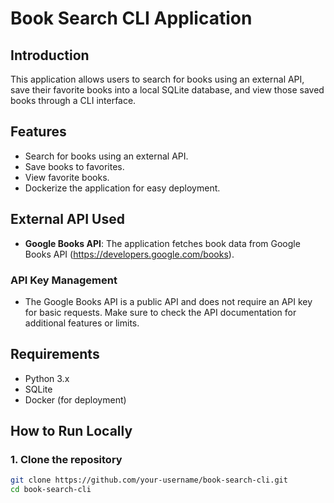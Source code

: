 # Book Search CLI Application

## Introduction
This application allows users to search for books using an external API, save their favorite books into a local SQLite database, and view those saved books through a CLI interface.

## Features
- Search for books using an external API.
- Save books to favorites.
- View favorite books.
- Dockerize the application for easy deployment.

## External API Used
- **Google Books API**: The application fetches book data from Google Books API (https://developers.google.com/books).

### API Key Management
- The Google Books API is a public API and does not require an API key for basic requests. Make sure to check the API documentation for additional features or limits.

## Requirements
- Python 3.x
- SQLite
- Docker (for deployment)
  
## How to Run Locally

### 1. Clone the repository

```bash
git clone https://github.com/your-username/book-search-cli.git
cd book-search-cli
